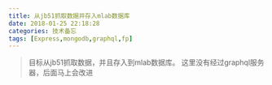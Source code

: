 ```yaml
---
title: 从jb51抓取数据并存入mlab数据库
date: 2018-01-25 22:18:28
categories: 技术备忘
tags: [Express,mongodb,graphql,fp]
---
```


>目标从jb51抓取数据，并且存入到mlab数据库。 这里没有经过graphql服务器，后面马上会改进
<script src="https://embed.cacher.io/d95239895e61f945a0f942c5032e4eaf290eaa12.js?a=a9fb5707e8c64ed9e2f1172f7c74ebba&t=monokai_sublime"></script>



